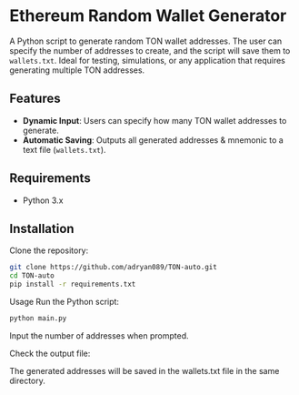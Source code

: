 # Ethereum Random Wallet Generator

A Python script to generate random TON wallet addresses. The user can specify the number of addresses to create, and the script will save them to `wallets.txt`. Ideal for testing, simulations, or any application that requires generating multiple TON addresses.

## Features

- **Dynamic Input**: Users can specify how many TON wallet addresses to generate.
- **Automatic Saving**: Outputs all generated addresses & mnemonic to a text file (`wallets.txt`).

## Requirements

- Python 3.x

## Installation

Clone the repository:

```bash
git clone https://github.com/adryan089/TON-auto.git
cd TON-auto
pip install -r requirements.txt
```
Usage
Run the Python script:
```bash
python main.py
```
Input the number of addresses when prompted.

Check the output file:

The generated addresses will be saved in the wallets.txt file in the same directory.

